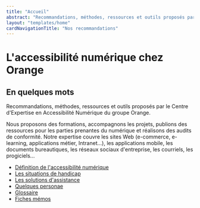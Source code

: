 ```yaml
---
title: "Accueil"
abstract: "Recommandations, méthodes, ressources et outils proposés par le Centre d'Expertise en Accessibilité Numérique du groupe Orange"
layout: "templates/home"
cardNavigationTitle: "Nos recommandations"
---
```


# L'accessibilité numérique chez Orange

## En quelques mots

Recommandations, méthodes, ressources et outils proposés par le Centre d'Expertise en Accessibilité Numérique du groupe Orange.

Nous proposons des formations, accompagnons les projets, publions des ressources pour les parties prenantes du numérique et réalisons des audits de conformité.
Notre expertise couvre les sites Web (e-commerce, e-learning, applications métier, Intranet...), les applications mobile, les documents bureautiques, les réseaux sociaux d'entreprise, les courriels, les progiciels...

<ul class="list-inline">
  <li class="list-inline-item pb-2">
    <a href="definition-accessibilite-numerique/" class="btn btn-outline-secondary btn-sm">Définition de l'accessibilité numérique</a>
  </li>
  <li class="list-inline-item pb-2">
    <a href="les-situations-de-handicap/" class="btn btn-outline-secondary btn-sm">Les situations de handicap</a>
  </li>
  <li class="list-inline-item pb-2">
    <a href="solutions-assistance/" class="btn btn-outline-secondary btn-sm">Les solutions d'assistance</a>
  </li>
  <li class="list-inline-item pb-2">
    <a href="persona/" class="btn btn-outline-secondary btn-sm">Quelques personae</a>
  </li>
  <li class="list-inline-item pb-2">
    <a href="glossaire/" class="btn btn-outline-secondary btn-sm">Glossaire</a>
  </li>
  <li class="list-inline-item pb-2">
    <a href="articles/memo-accessibilite/#liste-des-memos/" class="btn btn-outline-secondary btn-sm">Fiches mémos</a>
  </li>
</ul>
